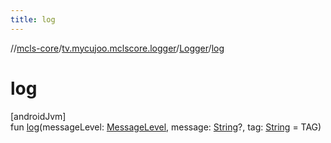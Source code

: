 ```yaml
---
title: log
---
```

//[mcls-core](../../../index.html)/[tv.mycujoo.mclscore.logger](../index.html)/[Logger](index.html)/[log](log.html)



# log



[androidJvm]\
fun [log](log.html)(messageLevel: [MessageLevel](../-message-level/index.html), message: [String](https://kotlinlang.org/api/latest/jvm/stdlib/kotlin/-string/index.html)?, tag: [String](https://kotlinlang.org/api/latest/jvm/stdlib/kotlin/-string/index.html) = TAG)




